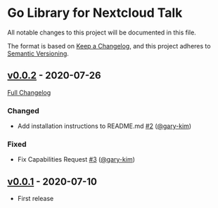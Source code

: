 # Go Library for Nextcloud Talk

All notable changes to this project will be documented in this file.

The format is based on [Keep a Changelog](https://keepachangelog.com/en/1.0.0/),
and this project adheres to [Semantic Versioning](https://semver.org/spec/v2.0.0.html).

## [v0.0.2](https://github.com/gary-kim/go-nc-talk/tree/v0.0.2) - 2020-07-26

[Full Changelog](https://github.com/gary-kim/go-nc-talk/compare/v0.0.1...v0.0.2)

### Changed

- Add installation instructions to README.md [\#2](https://github.com/gary-kim/go-nc-talk/pull/2) ([@gary-kim](https://github.com/gary-kim))

### Fixed

- Fix Capabilities Request [\#3](https://github.com/gary-kim/go-nc-talk/pull/3) ([@gary-kim](https://github.com/gary-kim))

## [v0.0.1](https://github.com/gary-kim/riotchat/tree/v0.0.1) - 2020-07-10

* First release
